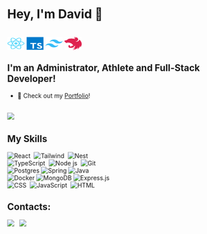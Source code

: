 # Hey, I'm David 👋 

<div style="display: inline_block"><br>
  <img align="center" alt="JavaScript" height="30" width="40" src="https://raw.githubusercontent.com/devicons/devicon/master/icons/react/react-original.svg">
  <img align="center" alt="TypeScript" height="30" width="40" src="https://raw.githubusercontent.com/devicons/devicon/master/icons/typescript/typescript-plain.svg">
  <img align="center" alt="Tailwind" height="30" width="40" src="https://raw.githubusercontent.com/devicons/devicon/master/icons/tailwindcss/tailwindcss-original.svg">
  <img align="center" alt="NestJs" height="30" width="40" src="https://raw.githubusercontent.com/devicons/devicon/master/icons/nestjs/nestjs-original.svg">
</div>

## I'm an Administrator, Athlete and Full-Stack Developer!

- 🔭 Check out my [Portfolio][portfolio]!

<br>

<img height="180em" src="https://github-readme-stats.vercel.app/api/top-langs/?username=davidfndss&layout=compact&langs_count=7&theme=highcontrast"/>


## My Skills

![React](https://img.shields.io/badge/react-1572B6?style=for-the-badge&logo=react&logoColor=white)&nbsp;
![Tailwind](https://img.shields.io/badge/tailwind-5BD3FF?style=for-the-badge&logo=tailwindcss&logoColor=black)&nbsp;
![Nest](https://img.shields.io/badge/nestjs-DF234F?style=for-the-badge&logo=nestjs&logoColor=white)&nbsp;
<br>
![TypeScript](https://img.shields.io/badge/TypeScript-1572B6?style=for-the-badge&logo=typescript&logoColor=white)&nbsp;
![Node js](https://img.shields.io/badge/node.js-6DA55F?style=for-the-badge&logo=node.js&logoColor=white)&nbsp;
![Git](https://img.shields.io/badge/GIT-E44C30?style=for-the-badge&logo=git&logoColor=white)&nbsp;
<br>
![Postgres](https://img.shields.io/badge/postgres-1572B6?style=for-the-badge&logo=postgresql&logoColor=white)
![Spring](https://img.shields.io/badge/spring-%236DB33F.svg?style=for-the-badge&logo=spring&logoColor=white)
![Java](https://img.shields.io/badge/java-%23ED8B00.svg?style=for-the-badge&logo=openjdk&logoColor=white)
<br>
![Docker](https://img.shields.io/badge/docker-1572B6?style=for-the-badge&logo=docker&logoColor=white)
![MongoDB](https://img.shields.io/badge/MongoDB-%234ea94b.svg?style=for-the-badge&logo=mongodb&logoColor=white)
![Express.js](https://img.shields.io/badge/express-DF234F?style=for-the-badge&logo=express&logoColor=white)
<br>
![CSS](https://img.shields.io/badge/CSS3-1572B6?style=for-the-badge&logo=css3&logoColor=white)&nbsp;
![JavaScript](https://img.shields.io/badge/JavaScript-F7DF1E?style=for-the-badge&logo=javascript&logoColor=black)&nbsp;
![HTML](https://img.shields.io/badge/HTML5-E34F26?style=for-the-badge&logo=html5&logoColor=white)&nbsp;
<br>

## Contacts:

<div> 
  <a href = "mailto:davidfndssdev@gmail.com"><img src="https://img.shields.io/badge/-Gmail-%23333?style=for-the-badge&logo=gmail&logoColor=white" target="_blank"></a> &nbsp
  <a href="https://www.linkedin.com/in/davidfndss" target="_blank"><img src="https://img.shields.io/badge/-LinkedIn-%230077B5?style=for-the-badge&logo=linkedin&logoColor=white" target="_blank"></a> 
</div>

[portfolio]: https://davidfndss-portfolio.vercel.app
